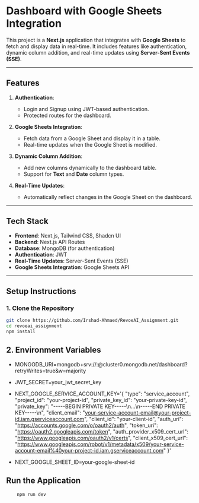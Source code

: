 # Dashboard with Google Sheets Integration

This project is a **Next.js** application that integrates with **Google Sheets** to fetch and display data in real-time. It includes features like authentication, dynamic column addition, and real-time updates using **Server-Sent Events (SSE)**.

---

## Features

1. **Authentication**:
   - Login and Signup using JWT-based authentication.
   - Protected routes for the dashboard.

2. **Google Sheets Integration**:
   - Fetch data from a Google Sheet and display it in a table.
   - Real-time updates when the Google Sheet is modified.

3. **Dynamic Column Addition**:
   - Add new columns dynamically to the dashboard table.
   - Support for **Text** and **Date** column types.

4. **Real-Time Updates**:
   - Automatically reflect changes in the Google Sheet on the dashboard.

---

## Tech Stack

- **Frontend**: Next.js, Tailwind CSS, Shadcn UI
- **Backend**: Next.js API Routes
- **Database**: MongoDB (for authentication)
- **Authentication**: JWT
- **Real-Time Updates**: Server-Sent Events (SSE)
- **Google Sheets Integration**: Google Sheets API

---

## Setup Instructions

### 1. Clone the Repository

```bash
git clone https://github.com/Irshad-Ahmaed/RevoeAI_Assignment.git
cd revoeai_assignment
npm install
```

## 2. Environment Variables

- MONGODB_URI=mongodb+srv://<username>:<password>@cluster0.mongodb.net/dashboard?retryWrites=true&w=majority

- JWT_SECRET=your_jwt_secret_key

- NEXT_GOOGLE_SERVICE_ACCOUNT_KEY='{
  "type": "service_account",
  "project_id": "your-project-id",
  "private_key_id": "your-private-key-id",
  "private_key": "-----BEGIN PRIVATE KEY-----\n...\n-----END PRIVATE KEY-----\n",
  "client_email": "your-service-account-email@your-project-id.iam.gserviceaccount.com",
  "client_id": "your-client-id",
  "auth_uri": "https://accounts.google.com/o/oauth2/auth",
  "token_uri": "https://oauth2.googleapis.com/token",
  "auth_provider_x509_cert_url": "https://www.googleapis.com/oauth2/v1/certs",
  "client_x509_cert_url": "https://www.googleapis.com/robot/v1/metadata/x509/your-service-account-email%40your-project-id.iam.gserviceaccount.com"
}'

- NEXT_GOOGLE_SHEET_ID=your-google-sheet-id

## Run the Application
```bash
    npm run dev
```